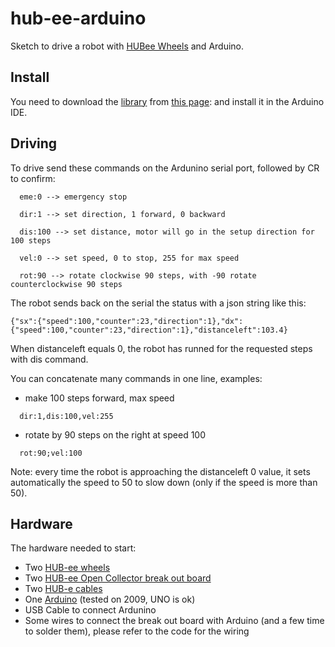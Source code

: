 hub-ee-arduino
==============

Sketch to drive a robot with [HUBee Wheels](http://www.creative-robotics.com/?q=About-HUBee-Wheels) and Arduino.


## Install

You need to download the [library](http://www.creative-robotics.com/sites/default/files/software/bmd-s/HUBeeBMDWheel_arduinoLib.zip) from [this page](http://www.creative-robotics.com/?q=hubee-resources): and install it in the Arduino IDE.

## Driving

To drive send these commands on the Ardunino serial port, followed by CR to confirm:
```
  eme:0 --> emergency stop

  dir:1 --> set direction, 1 forward, 0 backward
  
  dis:100 --> set distance, motor will go in the setup direction for 100 steps
  
  vel:0 --> set speed, 0 to stop, 255 for max speed
  
  rot:90 --> rotate clockwise 90 steps, with -90 rotate counterclockwise 90 steps
```

The robot sends back on the serial the status with a json string like this: 

```
{"sx":{"speed":100,"counter":23,"direction":1},"dx":{"speed":100,"counter":23,"direction":1},"distanceleft":103.4}
```

When distanceleft equals 0, the robot has runned for the requested steps with dis command.
 
You can concatenate many commands in one line, examples:

- make 100 steps forward, max speed

```
  dir:1,dis:100,vel:255
```
- rotate by 90 steps on the right at speed 100

```  
  rot:90;vel:100
```
  
Note: every time the robot is approaching the distanceleft 0 value, it sets automatically the speed to 50 to slow down (only if the speed is more than 50).


## Hardware

The hardware needed to start:

- Two [HUB-ee wheels](http://www.creative-robotics.com/?q=catalog/1)
- Two [HUB-ee Open Collector break out board](http://www.creative-robotics.com/?q=node/483)
- Two [HUB-e cables](http://www.creative-robotics.com/?q=node/70)
- One [Arduino](http://arduino.cc) (tested on 2009, UNO is ok)
- USB Cable to connect Ardunino
- Some wires to connect the break out board with Arduino (and a few time to solder them), please refer to the code for the wiring
